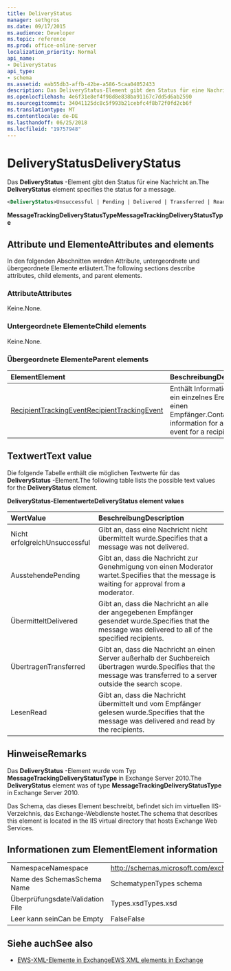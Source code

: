 ```yaml
---
title: DeliveryStatus
manager: sethgros
ms.date: 09/17/2015
ms.audience: Developer
ms.topic: reference
ms.prod: office-online-server
localization_priority: Normal
api_name:
- DeliveryStatus
api_type:
- schema
ms.assetid: eab55db3-affb-42be-a586-5caa04052433
description: Das DeliveryStatus-Element gibt den Status für eine Nachricht an.
ms.openlocfilehash: 4e6f31e8ef4f98d8e838ba91167c7dd5d6ab2590
ms.sourcegitcommit: 34041125dc8c5f993b21cebfc4f8b72f0fd2cb6f
ms.translationtype: MT
ms.contentlocale: de-DE
ms.lasthandoff: 06/25/2018
ms.locfileid: "19757948"
---
```

# <a name="deliverystatus"></a><span data-ttu-id="90735-103">DeliveryStatus</span><span class="sxs-lookup"><span data-stu-id="90735-103">DeliveryStatus</span></span>

<span data-ttu-id="90735-104">Das **DeliveryStatus** -Element gibt den Status für eine Nachricht an.</span><span class="sxs-lookup"><span data-stu-id="90735-104">The **DeliveryStatus** element specifies the status for a message.</span></span> 
  
```XML
<DeliveryStatus>Unsuccessful | Pending | Delivered | Transferred | Read</DeliveryStatus>
```

 <span data-ttu-id="90735-105">**MessageTrackingDeliveryStatusType**</span><span class="sxs-lookup"><span data-stu-id="90735-105">**MessageTrackingDeliveryStatusType**</span></span>
## <a name="attributes-and-elements"></a><span data-ttu-id="90735-106">Attribute und Elemente</span><span class="sxs-lookup"><span data-stu-id="90735-106">Attributes and elements</span></span>

<span data-ttu-id="90735-107">In den folgenden Abschnitten werden Attribute, untergeordnete und übergeordnete Elemente erläutert.</span><span class="sxs-lookup"><span data-stu-id="90735-107">The following sections describe attributes, child elements, and parent elements.</span></span>
  
### <a name="attributes"></a><span data-ttu-id="90735-108">Attribute</span><span class="sxs-lookup"><span data-stu-id="90735-108">Attributes</span></span>

<span data-ttu-id="90735-109">Keine.</span><span class="sxs-lookup"><span data-stu-id="90735-109">None.</span></span>
  
### <a name="child-elements"></a><span data-ttu-id="90735-110">Untergeordnete Elemente</span><span class="sxs-lookup"><span data-stu-id="90735-110">Child elements</span></span>

<span data-ttu-id="90735-111">Keine.</span><span class="sxs-lookup"><span data-stu-id="90735-111">None.</span></span>
  
### <a name="parent-elements"></a><span data-ttu-id="90735-112">Übergeordnete Elemente</span><span class="sxs-lookup"><span data-stu-id="90735-112">Parent elements</span></span>

|<span data-ttu-id="90735-113">**Element**</span><span class="sxs-lookup"><span data-stu-id="90735-113">**Element**</span></span>|<span data-ttu-id="90735-114">**Beschreibung**</span><span class="sxs-lookup"><span data-stu-id="90735-114">**Description**</span></span>|
|:-----|:-----|
|[<span data-ttu-id="90735-115">RecipientTrackingEvent</span><span class="sxs-lookup"><span data-stu-id="90735-115">RecipientTrackingEvent</span></span>](recipienttrackingevent.md) <br/> |<span data-ttu-id="90735-116">Enthält Informationen für ein einzelnes Ereignis für einen Empfänger.</span><span class="sxs-lookup"><span data-stu-id="90735-116">Contains information for a single event for a recipient.</span></span>  <br/> |
   
## <a name="text-value"></a><span data-ttu-id="90735-117">Textwert</span><span class="sxs-lookup"><span data-stu-id="90735-117">Text value</span></span>

<span data-ttu-id="90735-118">Die folgende Tabelle enthält die möglichen Textwerte für das **DeliveryStatus** -Element.</span><span class="sxs-lookup"><span data-stu-id="90735-118">The following table lists the possible text values for the **DeliveryStatus** element.</span></span> 
  
<span data-ttu-id="90735-119">**DeliveryStatus-Elementwerte**</span><span class="sxs-lookup"><span data-stu-id="90735-119">**DeliveryStatus element values**</span></span>

|<span data-ttu-id="90735-120">**Wert**</span><span class="sxs-lookup"><span data-stu-id="90735-120">**Value**</span></span>|<span data-ttu-id="90735-121">**Beschreibung**</span><span class="sxs-lookup"><span data-stu-id="90735-121">**Description**</span></span>|
|:-----|:-----|
|<span data-ttu-id="90735-122">Nicht erfolgreich</span><span class="sxs-lookup"><span data-stu-id="90735-122">Unsuccessful</span></span>  <br/> |<span data-ttu-id="90735-123">Gibt an, dass eine Nachricht nicht übermittelt wurde.</span><span class="sxs-lookup"><span data-stu-id="90735-123">Specifies that a message was not delivered.</span></span>  <br/> |
|<span data-ttu-id="90735-124">Ausstehende</span><span class="sxs-lookup"><span data-stu-id="90735-124">Pending</span></span>  <br/> |<span data-ttu-id="90735-125">Gibt an, dass die Nachricht zur Genehmigung von einen Moderator wartet.</span><span class="sxs-lookup"><span data-stu-id="90735-125">Specifies that the message is waiting for approval from a moderator.</span></span>  <br/> |
|<span data-ttu-id="90735-126">Übermittelt</span><span class="sxs-lookup"><span data-stu-id="90735-126">Delivered</span></span>  <br/> |<span data-ttu-id="90735-127">Gibt an, dass die Nachricht an alle der angegebenen Empfänger gesendet wurde.</span><span class="sxs-lookup"><span data-stu-id="90735-127">Specifies that the message was delivered to all of the specified recipients.</span></span>  <br/> |
|<span data-ttu-id="90735-128">Übertragen</span><span class="sxs-lookup"><span data-stu-id="90735-128">Transferred</span></span>  <br/> |<span data-ttu-id="90735-129">Gibt an, dass die Nachricht an einen Server außerhalb der Suchbereich übertragen wurde.</span><span class="sxs-lookup"><span data-stu-id="90735-129">Specifies that the message was transferred to a server outside the search scope.</span></span>  <br/> |
|<span data-ttu-id="90735-130">Lesen</span><span class="sxs-lookup"><span data-stu-id="90735-130">Read</span></span>  <br/> |<span data-ttu-id="90735-131">Gibt an, dass die Nachricht übermittelt und vom Empfänger gelesen wurde.</span><span class="sxs-lookup"><span data-stu-id="90735-131">Specifies that the message was delivered and read by the recipients.</span></span>  <br/> |
   
## <a name="remarks"></a><span data-ttu-id="90735-132">Hinweise</span><span class="sxs-lookup"><span data-stu-id="90735-132">Remarks</span></span>

<span data-ttu-id="90735-133">Das **DeliveryStatus** -Element wurde vom Typ **MessageTrackingDeliveryStatusType** in Exchange Server 2010.</span><span class="sxs-lookup"><span data-stu-id="90735-133">The **DeliveryStatus** element was of type **MessageTrackingDeliveryStatusType** in Exchange Server 2010.</span></span> 
  
<span data-ttu-id="90735-134">Das Schema, das dieses Element beschreibt, befindet sich im virtuellen IIS-Verzeichnis, das Exchange-Webdienste hostet.</span><span class="sxs-lookup"><span data-stu-id="90735-134">The schema that describes this element is located in the IIS virtual directory that hosts Exchange Web Services.</span></span>
  
## <a name="element-information"></a><span data-ttu-id="90735-135">Informationen zum Element</span><span class="sxs-lookup"><span data-stu-id="90735-135">Element information</span></span>

|||
|:-----|:-----|
|<span data-ttu-id="90735-136">Namespace</span><span class="sxs-lookup"><span data-stu-id="90735-136">Namespace</span></span>  <br/> |http://schemas.microsoft.com/exchange/services/2006/types  <br/> |
|<span data-ttu-id="90735-137">Name des Schemas</span><span class="sxs-lookup"><span data-stu-id="90735-137">Schema Name</span></span>  <br/> |<span data-ttu-id="90735-138">Schematypen</span><span class="sxs-lookup"><span data-stu-id="90735-138">Types schema</span></span>  <br/> |
|<span data-ttu-id="90735-139">Überprüfungsdatei</span><span class="sxs-lookup"><span data-stu-id="90735-139">Validation File</span></span>  <br/> |<span data-ttu-id="90735-140">Types.xsd</span><span class="sxs-lookup"><span data-stu-id="90735-140">Types.xsd</span></span>  <br/> |
|<span data-ttu-id="90735-141">Leer kann sein</span><span class="sxs-lookup"><span data-stu-id="90735-141">Can be Empty</span></span>  <br/> |<span data-ttu-id="90735-142">False</span><span class="sxs-lookup"><span data-stu-id="90735-142">False</span></span>  <br/> |
   
## <a name="see-also"></a><span data-ttu-id="90735-143">Siehe auch</span><span class="sxs-lookup"><span data-stu-id="90735-143">See also</span></span>

- [<span data-ttu-id="90735-144">EWS-XML-Elemente in Exchange</span><span class="sxs-lookup"><span data-stu-id="90735-144">EWS XML elements in Exchange</span></span>](ews-xml-elements-in-exchange.md)

